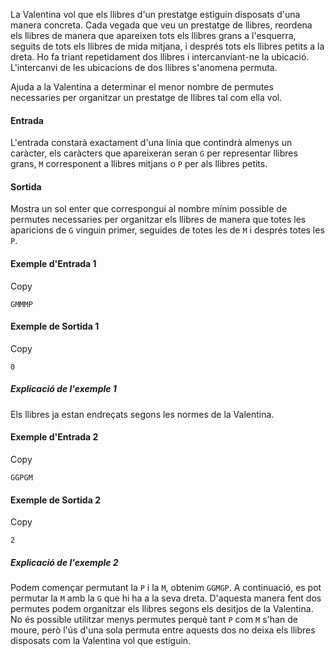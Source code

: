 La Valentina vol que els llibres d'un prestatge estiguin disposats d'una manera concreta. Cada vegada que veu un prestatge de llibres, reordena els llibres de manera que apareixen tots els llibres grans a l'esquerra, seguits de tots els llibres de mida mitjana, i després tots els llibres petits a la dreta. Ho fa triant repetidament dos llibres i intercanviant-ne la ubicació. L'intercanvi de les ubicacions de dos llibres s'anomena permuta.

Ajuda a la Valentina a determinar el menor nombre de permutes necessaries per organitzar un prestatge de llibres tal com ella vol.

#### Entrada

L'entrada constarà exactament d'una línia que contindrà almenys un caràcter, els caràcters que apareixeran seran `G` per representar llibres grans, `M` corresponent a llibres mitjans o `P` per als llibres petits.

#### Sortida

Mostra un sol enter que correspongui al nombre mínim possible de permutes necessaries per organitzar els llibres de manera que totes les aparicions de `G` vinguin primer, seguides de totes les de `M` i després totes les `P`.

#### Exemple d'Entrada 1

Copy

```
GMMMP
```

#### Exemple de Sortida 1

Copy

```
0
```

##### Explicació de l'exemple 1

Els llibres ja estan endreçats segons les normes de la Valentina.

#### Exemple d'Entrada 2

Copy

```
GGPGM
```

#### Exemple de Sortida 2

Copy

```
2
```

##### Explicació de l'exemple 2

Podem començar permutant la `P` i la `M`, obtenim `GGMGP`. A continuació, es pot permutar la `M` amb la `G` que hi ha a la seva dreta. D'aquesta manera fent dos permutes podem organitzar els llibres segons els desitjos de la Valentina. No és possible utilitzar menys permutes perquè tant `P` com `M` s'han de moure, però l'ús d'una sola permuta entre aquests dos no deixa els llibres disposats com la Valentina vol que estiguin.